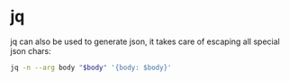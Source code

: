 # jq 

jq can also be used to generate json, it takes care of escaping all special json chars:

```bash
jq -n --arg body "$body" '{body: $body}'
```
